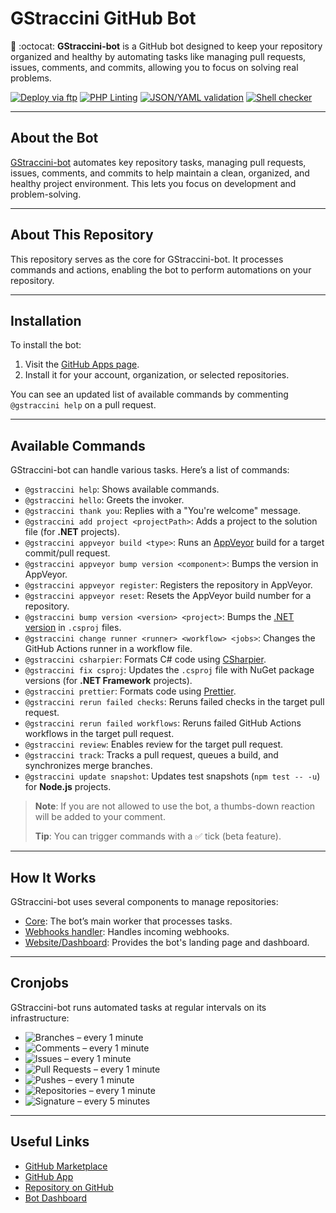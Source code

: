 # GStraccini GitHub Bot

🤖 :octocat: **GStraccini-bot** is a GitHub bot designed to keep your repository organized and healthy by automating tasks like managing pull requests, issues, comments, and commits, allowing you to focus on solving real problems.

[![Deploy via ftp](https://github.com/guibranco/gstraccini-bot/actions/workflows/deploy.yml/badge.svg)](https://github.com/guibranco/gstraccini-bot/actions/workflows/deploy.yml)
[![PHP Linting](https://github.com/guibranco/gstraccini-bot/actions/workflows/php-lint.yml/badge.svg)](https://github.com/guibranco/gstraccini-bot/actions/workflows/php-lint.yml)
[![JSON/YAML validation](https://github.com/guibranco/gstraccini-bot/actions/workflows/json-yaml-lint.yml/badge.svg)](https://github.com/guibranco/gstraccini-bot/actions/workflows/json-yaml-lint.yml)
[![Shell checker](https://github.com/guibranco/gstraccini-bot/actions/workflows/shell-cheker.yml/badge.svg)](https://github.com/guibranco/gstraccini-bot/actions/workflows/shell-cheker.yml)

---

## About the Bot

[GStraccini-bot](https://bot.straccini.com) automates key repository tasks, managing pull requests, issues, comments, and commits to help maintain a clean, organized, and healthy project environment. This lets you focus on development and problem-solving.

---

## About This Repository

This repository serves as the core for GStraccini-bot. It processes commands and actions, enabling the bot to perform automations on your repository.

---

## Installation

To install the bot:

1. Visit the [GitHub Apps page](https://github.com/apps/gstraccini).
2. Install it for your account, organization, or selected repositories.

You can see an updated list of available commands by commenting `@gstraccini help` on a pull request.

---

## Available Commands

GStraccini-bot can handle various tasks. Here’s a list of commands:

- `@gstraccini help`: Shows available commands.
- `@gstraccini hello`: Greets the invoker.
- `@gstraccini thank you`: Replies with a "You're welcome" message.
- `@gstraccini add project <projectPath>`: Adds a project to the solution file (for **.NET** projects).
- `@gstraccini appveyor build <type>`: Runs an [AppVeyor](https://ci.appveyor.com) build for a target commit/pull request.
- `@gstraccini appveyor bump version <component>`: Bumps the version in AppVeyor.
- `@gstraccini appveyor register`: Registers the repository in AppVeyor.
- `@gstraccini appveyor reset`: Resets the AppVeyor build number for a repository.
- `@gstraccini bump version <version> <project>`: Bumps the [.NET version](https://dotnet.microsoft.com/en-us/platform/support/policy/dotnet-core) in `.csproj` files.
- `@gstraccini change runner <runner> <workflow> <jobs>`: Changes the GitHub Actions runner in a workflow file.
- `@gstraccini csharpier`: Formats C# code using [CSharpier](https://csharpier.com).
- `@gstraccini fix csproj`: Updates the `.csproj` file with NuGet package versions (for **.NET Framework** projects).
- `@gstraccini prettier`: Formats code using [Prettier](https://prettier.io).
- `@gstraccini rerun failed checks`: Reruns failed checks in the target pull request.
- `@gstraccini rerun failed workflows`: Reruns failed GitHub Actions workflows in the target pull request.
- `@gstraccini review`: Enables review for the target pull request.
- `@gstraccini track`: Tracks a pull request, queues a build, and synchronizes merge branches.
- `@gstraccini update snapshot`: Updates test snapshots (`npm test -- -u`) for **Node.js** projects.

> **Note**: If you are not allowed to use the bot, a thumbs-down reaction will be added to your comment.
> 
> **Tip**: You can trigger commands with a ✅ tick (beta feature).

---

## How It Works

GStraccini-bot uses several components to manage repositories:

- [Core](https://github.com/guibranco/gstraccini-bot): The bot’s main worker that processes tasks.
- [Webhooks handler](https://github.com/guibranco/gstraccini-bot-handler): Handles incoming webhooks.
- [Website/Dashboard](https://github.com/guibranco/gstraccini-bot-website): Provides the bot's landing page and dashboard.

---

## Cronjobs

GStraccini-bot runs automated tasks at regular intervals on its infrastructure:

- ![Branches](https://healthchecks.io/b/2/82d0dec5-3ec1-41cc-8a35-ef1da42899e5.svg) – every 1 minute
- ![Comments](https://healthchecks.io/b/2/31b38cb0-f8bd-42b1-b662-d5905b22cd94.svg) – every 1 minute
- ![Issues](https://healthchecks.io/b/2/05666a6b-d35f-4cb8-abc8-25584cc9029b.svg) – every 1 minute
- ![Pull Requests](https://healthchecks.io/b/2/05c48393-c700-45b4-880f-59cb7b9b9f25.svg) – every 1 minute
- ![Pushes](https://healthchecks.io/b/2/1e8724fa-8361-47d7-a4f6-901e8d4ff265.svg) – every 1 minute
- ![Repositories](https://healthchecks.io/b/2/4ef0ee6c-38f8-4c79-b9f7-049438bd39a9.svg) – every 1 minute
- ![Signature](https://healthchecks.io/b/2/8303206b-2f4c-4300-ac64-5e9cd342c164.svg) – every 5 minutes

---

## Useful Links

- [GitHub Marketplace](https://github.com/marketplace/gstraccini-bot)
- [GitHub App](https://github.com/apps/gstraccini)
- [Repository on GitHub](https://github.com/guibranco/gstraccini-bot)
- [Bot Dashboard](https://bot.straccini.com)

